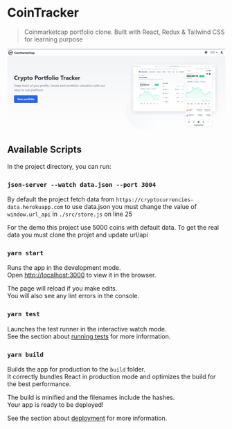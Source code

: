 # CoinTracker

> Coinmarketcap portfolio clone. Built with React, Redux & Tailwind CSS for learning purpose

![screenshot](https://github.com/bleriotnoguia/cointracker/blob/main/screenshot.png)

## Available Scripts

In the project directory, you can run:

### `json-server --watch data.json --port 3004`

By default the project fetch data from `https://cryptocurrencies-data.herokuapp.com` to use data.json you must change the value of `window.url_api` in `./src/store.js` on line 25

For the demo this project use 5000 coins with default data. To get the real data you must clone the projet and update url/api

### `yarn start`

Runs the app in the development mode.\
Open [http://localhost:3000](http://localhost:3000) to view it in the browser.

The page will reload if you make edits.\
You will also see any lint errors in the console.

### `yarn test`

Launches the test runner in the interactive watch mode.\
See the section about [running tests](https://facebook.github.io/create-react-app/docs/running-tests) for more information.

### `yarn build`

Builds the app for production to the `build` folder.\
It correctly bundles React in production mode and optimizes the build for the best performance.

The build is minified and the filenames include the hashes.\
Your app is ready to be deployed!

See the section about [deployment](https://facebook.github.io/create-react-app/docs/deployment) for more information.
